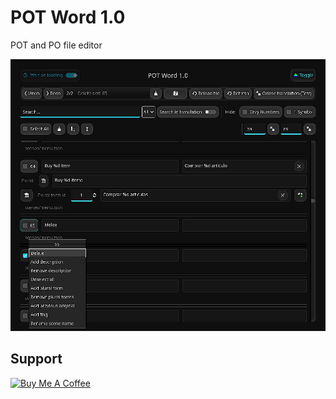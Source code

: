 # POT Word 1.0

POT and PO file editor

![preview](/preview.jpg)



## Support

<a href="https://www.buymeacoffee.com/verdicted" target="_blank"><img src="https://cdn.buymeacoffee.com/buttons/default-orange.png" alt="Buy Me A Coffee" height="41" width="174"></a>
